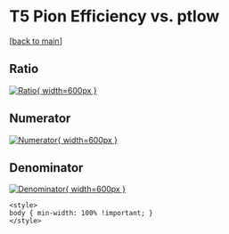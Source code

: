 # T5 Pion Efficiency vs. ptlow

[[back to main](./)]



## Ratio

[![Ratio](../mtv/var/T5_211_eff_ptlow.png){ width=600px }](../mtv/var/T5_211_eff_ptlow.pdf)

## Numerator

[![Numerator](../mtv/num/T5_211_eff_ptlow_num0.png){ width=600px }](../mtv/num/T5_211_eff_ptlow_num0.pdf)

## Denominator

[![Denominator](../mtv/den/T5_211_eff_ptlow_den.png){ width=600px }](../mtv/den/T5_211_eff_ptlow_den.pdf)


``` {=html}
<style>
body { min-width: 100% !important; }
</style>
```
